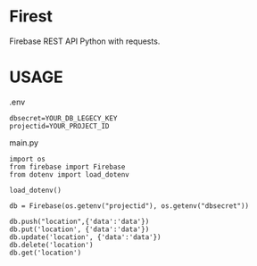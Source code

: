# Firest
Firebase REST API Python with requests.
# USAGE

.env
```
dbsecret=YOUR_DB_LEGECY_KEY
projectid=YOUR_PROJECT_ID
```

main.py
```
import os
from firebase import Firebase
from dotenv import load_dotenv

load_dotenv()

db = Firebase(os.getenv("projectid"), os.getenv("dbsecret"))

db.push("location",{'data':'data'})
db.put('location', {'data':'data'})
db.update('location', {'data':'data'})
db.delete('location')
db.get('location')
```
